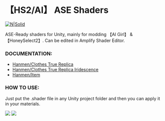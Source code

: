 # 【HS2/AI】 ASE Shaders
[![N|Solid](http://amplify.pt/wp-content/uploads/2016/08/icon_precise_v1_90.png)](http://amplify.pt/unity/amplify-shader-editor/)

ASE-Ready shaders for Unity, mainly for modding 【AI Girl】 & 【HoneySelect2】. Can be edited in Amplify Shader Editor.

### DOCUMENTATION:
- [Hanmen/Clothes True Replica](https://github.com/Hanmen-lab/HS2-AI-ASE-Shaders/blob/master/Docs/Hanmen%20Clothes%20True%20Replica%20Opaque%20DOCUMENTATION.md)
- [Hanmen/Clothes True Replica Iridescence](https://github.com/Hanmen-lab/HS2-AI-ASE-Shaders/blob/master/Docs/Hanmen%20Clothes%20True%20Iridescent%20DOCUMENTATION.md)
- [Hanmen/Item](https://github.com/Hanmen-lab/HS2-AI-ASE-Shaders/blob/master/Docs/Hanmen%20Item%20DOCUMENTATION.md)


### HOW TO USE:

Just put the .shader file in any Unity project folder and then you can apply it in your materials.

![](https://github.com/Hanmen-lab/HS2-AI-ASE-Shaders/blob/master/3.png)
![](https://github.com/Hanmen-lab/HS2-AI-ASE-Shaders/blob/master/2.png)
